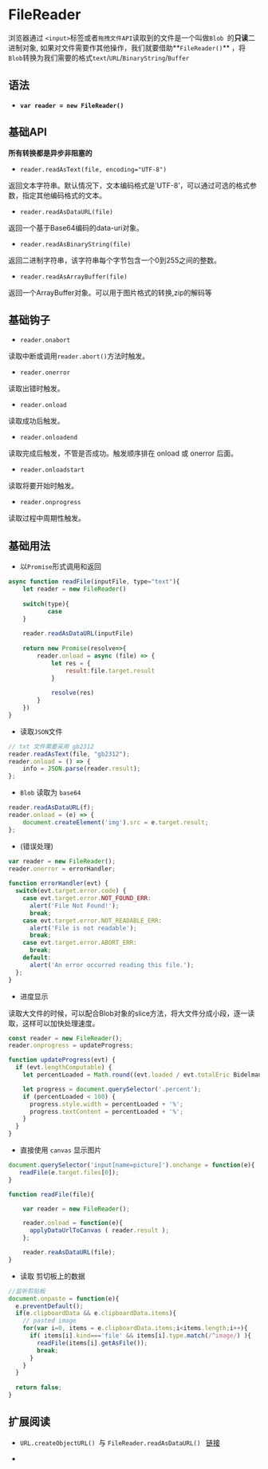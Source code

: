 # FileReader

浏览器通过 `<input>`标签或者`拖拽文件API`读取到的文件是一个叫做`Blob `的**只读**二进制对象, 如果对文件需要作其他操作，我们就要借助**`FileReader()`** ，将`Blob`转换为我们需要的格式`text`/`URL`/`BinaryString`/`Buffer`

## 语法

- **`var reader = new FileReader()`**



## 基础API

 **所有转换都是异步非阻塞的**

- `reader.readAsText(file, encoding="UTF-8")`

返回文本字符串。默认情况下，文本编码格式是’UTF-8’，可以通过可选的格式参数，指定其他编码格式的文本。



- `reader.readAsDataURL(file)`

返回一个基于Base64编码的data-uri对象。



- `reader.readAsBinaryString(file)`

返回二进制字符串，该字符串每个字节包含一个0到255之间的整数。



- `reader.readAsArrayBuffer(file)`

返回一个ArrayBuffer对象。可以用于图片格式的转换,zip的解码等



## 基础钩子

- `reader.onabort`

读取中断或调用`reader.abort()`方法时触发。



- `reader.onerror`

读取出错时触发。



- `reader.onload`

读取成功后触发。



- `reader.onloadend`

读取完成后触发，不管是否成功。触发顺序排在 onload 或 onerror 后面。



- `reader.onloadstart`

读取将要开始时触发。



- `reader.onprogress`

读取过程中周期性触发。





## 基础用法

- 以`Promise`形式调用和返回

```js
async function readFile(inputFile, type="text"){
	let reader = new FileReader()
    
    switch(type){
           case
    }
    
	reader.readAsDataURL(inputFile)
	
	return new Promise(resolve=>{
		reader.onload = async (file) => {
			let res = {
				result:file.target.result
			}
			
			resolve(res)
		}
	})
}
```



- 读取`JSON`文件

```js
// txt 文件需要采用 gb2312
reader.readAsText(file, "gb2312"); 
reader.onload = () => {
    info = JSON.parse(reader.result);
};
```



- `Blob` 读取为 `base64`

```js
reader.readAsDataURL(f);
reader.onload = (e) => {
    document.createElement('img').src = e.target.result;
};
```



- (错误处理)

```js
var reader = new FileReader();
reader.onerror = errorHandler;
 
function errorHandler(evt) {
  switch(evt.target.error.code) {
    case evt.target.error.NOT_FOUND_ERR:
      alert('File Not Found!');
      break;
    case evt.target.error.NOT_READABLE_ERR:
      alert('File is not readable');
      break;
    case evt.target.error.ABORT_ERR:
      break;
    default:
      alert('An error occurred reading this file.');
  };
}
```



- 进度显示

读取大文件的时候，可以配合Blob对象的slice方法，将大文件分成小段，逐一读取，这样可以加快处理速度。

```js
const reader = new FileReader();
reader.onprogress = updateProgress;

function updateProgress(evt) {
  if (evt.lengthComputable) {
    let percentLoaded = Math.round((evt.loaded / evt.totalEric Bidelman) * 100);

    let progress = document.querySelector('.percent');
    if (percentLoaded < 100) {
      progress.style.width = percentLoaded + '%';
      progress.textContent = percentLoaded + '%';
    }
  }
}
```



- 直接使用 `canvas` 显示图片

```js
document.querySelector('input[name=picture]').onchange = function(e){
   readFile(e.target.files[0]);
}

function readFile(file){

    var reader = new FileReader();

    reader.onload = function(e){
      applyDataUrlToCanvas ( reader.result );
    };

    reader.reaAsDataURL(file);
}
```

  

- 读取 剪切板上的数据

```js
//监听剪贴板
document.onpaste = function(e){
  e.preventDefault();
  if(e.clipboardData && e.clipboardData.items){
    // pasted image
    for(var i=0, items = e.clipboardData.items;i<items.length;i++){
      if( items[i].kind==='file' && items[i].type.match(/^image/) ){
        readFile(items[i].getAsFile());
        break;
      }
    }
  }
    
  return false;
}
```

  



## 扩展阅读

- `URL.createObjectURL() `与 `FileReader.readAsDataURL() `  [链接](https://blog.csdn.net/qq_36671474/article/details/100545250)

- 




















